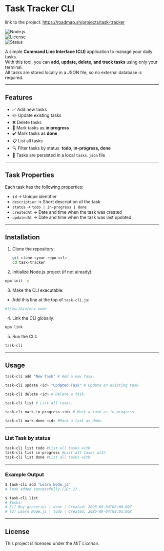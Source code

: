 # Task Tracker CLI

link to the project: https://roadmap.sh/projects/task-tracker

![Node.js](https://img.shields.io/badge/Node.js-18%2B-green?logo=node.js)  
![License](https://img.shields.io/badge/License-MIT-blue.svg)  
![Status](https://img.shields.io/badge/Status-Active-success) 

A simple **Command Line Interface (CLI)** application to manage your daily tasks.  
With this tool, you can **add, update, delete, and track tasks** using only your terminal.  
All tasks are stored locally in a JSON file, so no external database is required.  

---

## Features
- ✅ Add new tasks  
- ✏️ Update existing tasks  
- ❌ Delete tasks  
- 🚀 Mark tasks as **in progress**  
- ✔️ Mark tasks as **done**  
- 📋 List all tasks  
- 🔍 Filter tasks by status: **todo, in-progress, done**  
- 📂 Tasks are persisted in a local `tasks.json` file  

---

## Task Properties
Each task has the following properties:
- `id` → Unique identifier  
- `description` → Short description of the task  
- `status` → `todo | in-progress | done`  
- `createdAt` → Date and time when the task was created  
- `updatedAt` → Date and time when the task was last updated  

---

## Installation

1. Clone the repository:
   ```bash
   git clone <your-repo-url>
   cd task-tracker 
   ```
2. Initialize Node.js project (if not already): 
```bash
npm init -y
```
3. Make the CLI executable:
- Add this line at the top of `task-cli.js`:
```javascript
#!/usr/bin/env node
```
4. Link the CLI globally:
```bash
npm link
```
5. Run the CLI:
```bash
task-cli
```
---
## Usage
```bash
task-cli add "New Task" # Add a new task.

task-cli update <id> "Updated Task" # Update an existing task.

task-cli delete <id> # Delete a task.

task-cli list # List all tasks.

task-cli mark-in-progress <id> # Mark a task as in-progress.

task-cli mark-done <id> #Mark a task as done.
```
---
### List Task by status
```bash
task-cli list todo #List all tasks with 
task-cli list in-progress #List all tasks with 
task-cli list done #List all tasks with 
```
---
### Example Output
```bash
$ task-cli add "Learn Node.js"
# Task added successfully (ID: 2)

$ task-cli list
# Tasks:
# [1] Buy groceries | done | Created: 2025-09-04T08:00:00Z
# [2] Learn Node.js | todo | Created: 2025-09-04T08:05:00Z
```
---
## License
This project is licensed under the *MIT License*.